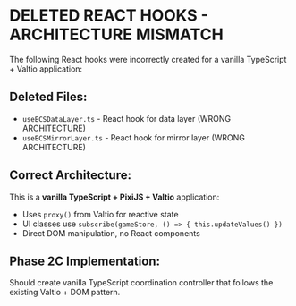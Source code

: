 # DELETED REACT HOOKS - ARCHITECTURE MISMATCH

The following React hooks were incorrectly created for a vanilla TypeScript + Valtio application:

## Deleted Files:
- `useECSDataLayer.ts` - React hook for data layer (WRONG ARCHITECTURE)
- `useECSMirrorLayer.ts` - React hook for mirror layer (WRONG ARCHITECTURE)

## Correct Architecture:
This is a **vanilla TypeScript + PixiJS + Valtio** application:
- Uses `proxy()` from Valtio for reactive state
- UI classes use `subscribe(gameStore, () => { this.updateValues() })`
- Direct DOM manipulation, no React components

## Phase 2C Implementation:
Should create vanilla TypeScript coordination controller that follows the existing Valtio + DOM pattern.